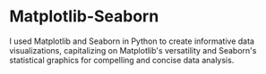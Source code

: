 # Matplotlib-Seaborn
I used Matplotlib and Seaborn in Python to create informative data visualizations, capitalizing on Matplotlib's versatility and Seaborn's statistical graphics for compelling and concise data analysis.
